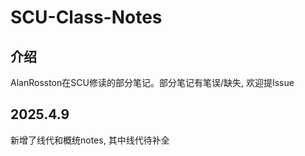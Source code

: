 # SCU-Class-Notes
## 介绍
AlanRosston在SCU修读的部分笔记。部分笔记有笔误/缺失, 欢迎提Issue

## 2025.4.9
新增了线代和概统notes, 其中线代待补全
